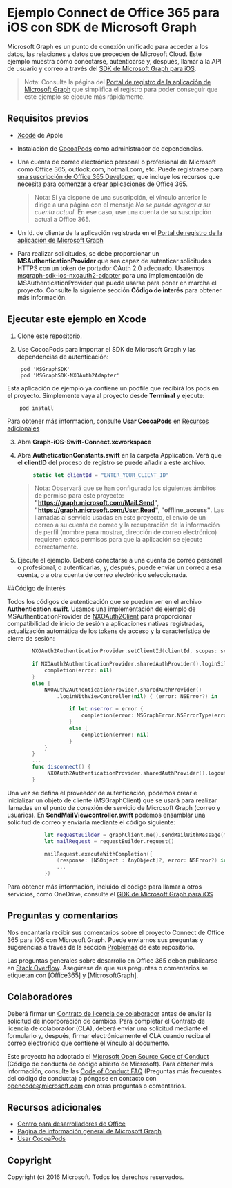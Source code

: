 # Ejemplo Connect de Office 365 para iOS con SDK de Microsoft Graph

Microsoft Graph es un punto de conexión unificado para acceder a los datos, las relaciones y datos que proceden de Microsoft Cloud. Este ejemplo muestra cómo conectarse, autenticarse y, después, llamar a la API de usuario y correo a través del [SDK de Microsoft Graph para iOS](https://github.com/microsoftgraph/msgraph-sdk-ios).

> Nota: Consulte la página del [Portal de registro de la aplicación de Microsoft Graph](https://graph.microsoft.io/en-us/app-registration) que simplifica el registro para poder conseguir que este ejemplo se ejecute más rápidamente.
 
## Requisitos previos
* [Xcode](https://developer.apple.com/xcode/downloads/) de Apple
* Instalación de [CocoaPods](https://guides.cocoapods.org/using/using-cocoapods.html) como administrador de dependencias.
* Una cuenta de correo electrónico personal o profesional de Microsoft como Office 365, outlook.com, hotmail.com, etc. Puede registrarse para [una suscripción de Office 365 Developer](https://aka.ms/devprogramsignup), que incluye los recursos que necesita para comenzar a crear aplicaciones de Office 365.

     > Nota: Si ya dispone de una suscripción, el vínculo anterior le dirige a una página con el mensaje *No se puede agregar a su cuenta actual*. En ese caso, use una cuenta de su suscripción actual a Office 365.    
* Un Id. de cliente de la aplicación registrada en el [Portal de registro de la aplicación de Microsoft Graph](https://graph.microsoft.io/en-us/app-registration)
* Para realizar solicitudes, se debe proporcionar un **MSAuthenticationProvider** que sea capaz de autenticar solicitudes HTTPS con un token de portador OAuth 2.0 adecuado. Usaremos [msgraph-sdk-ios-nxoauth2-adapter](https://github.com/microsoftgraph/msgraph-sdk-ios-nxoauth2-adapter) para una implementación de MSAuthenticationProvider que puede usarse para poner en marcha el proyecto. Consulte la siguiente sección **Código de interés** para obtener más información.

       
## Ejecutar este ejemplo en Xcode

1. Clone este repositorio.
2. Use CocoaPods para importar el SDK de Microsoft Graph y las dependencias de autenticación:
        
        pod 'MSGraphSDK'
        pod 'MSGraphSDK-NXOAuth2Adapter'


 Esta aplicación de ejemplo ya contiene un podfile que recibirá los pods en el proyecto. Simplemente vaya al proyecto desde **Terminal** y ejecute: 
        
        pod install
        
   Para obtener más información, consulte **Usar CocoaPods** en [Recursos adicionales](#recursos-adicionales)
  
3. Abra **Graph-iOS-Swift-Connect.xcworkspace**
4. Abra **AutheticationConstants.swift** en la carpeta Application. Verá que el **clientID** del proceso de registro se puede añadir a este archivo.

   ```swift
        static let clientId = "ENTER_YOUR_CLIENT_ID"
   ```    
    > Nota: Observará que se han configurado los siguientes ámbitos de permiso para este proyecto: **"https://graph.microsoft.com/Mail.Send", "https://graph.microsoft.com/User.Read", "offline_access"**. Las llamadas al servicio usadas en este proyecto, el envío de un correo a su cuenta de correo y la recuperación de la información de perfil (nombre para mostrar, dirección de correo electrónico) requieren estos permisos para que la aplicación se ejecute correctamente.


5. Ejecute el ejemplo. Deberá conectarse a una cuenta de correo personal o profesional, o autenticarlas, y, después, puede enviar un correo a esa cuenta, o a otra cuenta de correo electrónico seleccionada.


##Código de interés

Todos los códigos de autenticación que se pueden ver en el archivo **Authentication.swift**. Usamos una implementación de ejemplo de MSAuthenticationProvider de [NXOAuth2Client](https://github.com/nxtbgthng/OAuth2Client) para proporcionar compatibilidad de inicio de sesión a aplicaciones nativas registradas, actualización automática de los tokens de acceso y la característica de cierre de sesión:
```swift
        NXOAuth2AuthenticationProvider.setClientId(clientId, scopes: scopes)
        
        if NXOAuth2AuthenticationProvider.sharedAuthProvider().loginSilent() == true {
            completion(error: nil)
        }
        else {
            NXOAuth2AuthenticationProvider.sharedAuthProvider()
                .loginWithViewController(nil) { (error: NSError?) in
                    
                    if let nserror = error {
                        completion(error: MSGraphError.NSErrorType(error: nserror))
                    }
                    else {
                        completion(error: nil)
                    }
            }
        }
        ...
        func disconnect() {
             NXOAuth2AuthenticationProvider.sharedAuthProvider().logout()
        }

```


Una vez se defina el proveedor de autenticación, podemos crear e inicializar un objeto de cliente (MSGraphClient) que se usará para realizar llamadas en el punto de conexión de servicio de Microsoft Graph (correo y usuarios). En **SendMailViewcontroller.swift** podemos ensamblar una solicitud de correo y enviarla mediante el código siguiente:

```swift
            let requestBuilder = graphClient.me().sendMailWithMessage(message, saveToSentItems: false)
            let mailRequest = requestBuilder.request()
            
            mailRequest.executeWithCompletion({
                (response: [NSObject : AnyObject]?, error: NSError?) in
                ...
            })

```

Para obtener más información, incluido el código para llamar a otros servicios, como OneDrive, consulte el [GDK de Microsoft Graph para iOS](https://github.com/microsoftgraph/msgraph-sdk-ios)

## Preguntas y comentarios

Nos encantaría recibir sus comentarios sobre el proyecto Connect de Office 365 para iOS con Microsoft Graph. Puede enviarnos sus preguntas y sugerencias a través de la sección [Problemas]() de este repositorio.

Las preguntas generales sobre desarrollo en Office 365 deben publicarse en [Stack Overflow](http://stackoverflow.com/questions/tagged/Office365+API). Asegúrese de que sus preguntas o comentarios se etiquetan con [Office365] y [MicrosoftGraph].

## Colaboradores
Deberá firmar un [Contrato de licencia de colaborador](https://cla.microsoft.com/) antes de enviar la solicitud de incorporación de cambios. Para completar el Contrato de licencia de colaborador (CLA), deberá enviar una solicitud mediante el formulario y, después, firmar electrónicamente el CLA cuando reciba el correo electrónico que contiene el vínculo al documento. 

Este proyecto ha adoptado el [Microsoft Open Source Code of Conduct](https://opensource.microsoft.com/codeofconduct/) (Código de conducta de código abierto de Microsoft). Para obtener más información, consulte las [Code of Conduct FAQ](https://opensource.microsoft.com/codeofconduct/faq/) (Preguntas más frecuentes del código de conducta) o póngase en contacto con [opencode@microsoft.com](mailto:opencode@microsoft.com) con otras preguntas o comentarios.

## Recursos adicionales

* [Centro para desarrolladores de Office](http://dev.office.com/)
* [Página de información general de Microsoft Graph](https://graph.microsoft.io)
* [Usar CocoaPods](https://guides.cocoapods.org/using/using-cocoapods.html)

## Copyright
Copyright (c) 2016 Microsoft. Todos los derechos reservados.
